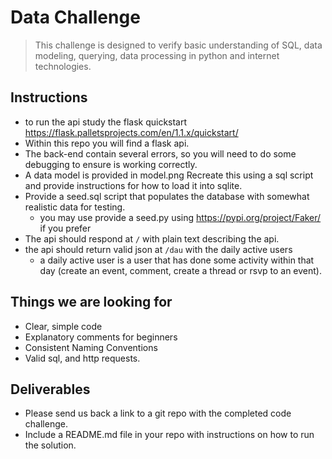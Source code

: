 # Data Challenge

> This challenge is designed to verify basic understanding of SQL, data modeling,
> querying, data processing in python and internet technologies.

## Instructions

- to run the api study the flask quickstart https://flask.palletsprojects.com/en/1.1.x/quickstart/
- Within this repo you will find a flask api.
- The back-end contain several errors, so you will need to do some debugging to ensure is working correctly.
- A data model is provided in model.png Recreate this using a sql script and provide instructions for how to load it into sqlite.
- Provide a seed.sql script that populates the database with somewhat realistic data for testing.
  - you may use provide a seed.py using https://pypi.org/project/Faker/ if you prefer
- The api should respond at `/` with plain text describing the api.
- the api should return valid json at `/dau` with the daily active users
  - a daily active user is a user that has done some activity within that day (create an event, comment, create a  thread or rsvp to an event).

## Things we are looking for

- Clear, simple code
- Explanatory comments for beginners
- Consistent Naming Conventions
- Valid sql, and http requests.

## Deliverables

- Please send us back a link to a git repo with the completed code challenge. 
- Include a README.md file in your repo with instructions on how to run the solution.
